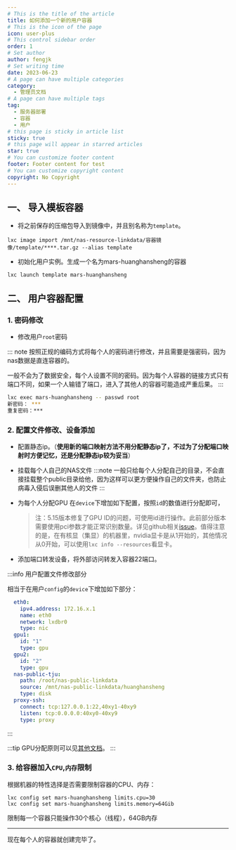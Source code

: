 ```yaml
---
# This is the title of the article
title: 如何添加一个新的用户容器
# This is the icon of the page
icon: user-plus
# This control sidebar order
order: 1
# Set author
author: fengjk
# Set writing time
date: 2023-06-23
# A page can have multiple categories
category:
  - 管理员文档
# A page can have multiple tags
tag:
  - 服务器部署
  - 容器
  - 用户
# this page is sticky in article list
sticky: true
# this page will appear in starred articles
star: true
# You can customize footer content
footer: Footer content for test
# You can customize copyright content
copyright: No Copyright
---
```



## 一、 导入模板容器

- 将之前保存的压缩包导入到镜像中，并且别名称为`template`。
```shell
lxc image import /mnt/nas-resource-linkdata/容器镜像/template/****.tar.gz --alias template
```
- 初始化用户实例。生成一个名为mars-huanghansheng的容器
```shell
lxc launch template mars-huanghansheng
```

## 二、 用户容器配置


### 1. 密码修改
- 修改用户`root`密码

::: note
按照正规的编码方式将每个人的密码进行修改，并且需要是强密码，因为nas数据是直连容器的。

一般不会为了数据安全，每个人设置不同的密码。因为每个人容器的链接方式只有端口不同，如果一个人输错了端口，进入了其他人的容器可能造成严重后果。
:::

```bash
lxc exec mars-huanghansheng -- passwd root
新密码： ***
重复密码：***
```

### 2. 配置文件修改、设备添加
- 配置静态ip。（**使用新的端口映射方法不用分配静态ip了，不过为了分配端口映射时方便记忆，还是分配静态ip较为妥当**）

- 挂载每个人自己的NAS文件
  :::note
  一般只给每个人分配自己的目录，不会直接挂载整个public目录给他，因为这样可以更方便操作自己的文件夹，也防止病毒入侵后误删其他人的文件
  :::


- 为每个人分配GPU
  在`device`下增加如下配置，按照`id`的数值进行分配即可，
  >注：5.15版本修复了GPU ID的问题，可使用id进行操作。此前部分版本需要使用pci参数才能正常识别数量。详见github相关[issue](https://github.com/lxc/lxd/issues/11442)。值得注意的是，在有核显（集显）的机器里，nvidia显卡是从1开始的，其他情况从0开始，可以使用`lxc info --resources`看显卡。

- 添加端口转发设备，将外部访问转发入容器22端口。


:::info 用户配置文件修改部分

相当于在用户`config`的`device`下增加如下部分：

```yaml
  eth0:
    ipv4.address: 172.16.x.1
    name: eth0
    network: lxdbr0
    type: nic
  gpu1:
    id: "1"
    type: gpu
  gpu2:
    id: "2"
    type: gpu
  nas-public-tju:
    path: /root/nas-public-linkdata
    source: /mnt/nas-public-linkdata/huanghansheng
    type: disk
  proxy-ssh:
    connect: tcp:127.0.0.1:22,40xy1-40xy9
    listen: tcp:0.0.0.0:40xy0-40xy9
    type: proxy
```


:::

:::tip
GPU分配原则可以见[其他文档](/Userdocs/fast/container.html)。
:::
### 3. 给容器加入`CPU`,`内存`限制
根据机器的特性选择是否需要限制容器的CPU、内存：
```shell
lxc config set mars-huanghansheng limits.cpu=30
lxc config set mars-huanghansheng limits.memory=64Gib
```
限制每一个容器只能操作30个核心（线程），64GB内存

---
现在每个人的容器就创建完毕了。